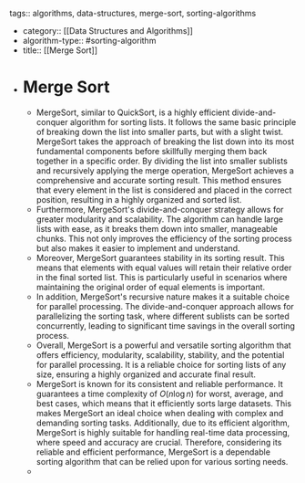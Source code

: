 tags:: algorithms, data-structures, merge-sort, sorting-algorithms

- category:: [[Data Structures and Algorithms]]
- algorithm-type:: #sorting-algorithm
- title:: [[Merge Sort]]
- # Merge Sort
	- MergeSort, similar to QuickSort, is a highly efficient divide-and-conquer algorithm for sorting lists. It follows the same basic principle of breaking down the list into smaller parts, but with a slight twist. MergeSort takes the approach of breaking the list down into its most fundamental components before skillfully merging them back together in a specific order. By dividing the list into smaller sublists and recursively applying the merge operation, MergeSort achieves a comprehensive and accurate sorting result. This method ensures that every element in the list is considered and placed in the correct position, resulting in a highly organized and sorted list.
	- Furthermore, MergeSort's divide-and-conquer strategy allows for greater modularity and scalability. The algorithm can handle large lists with ease, as it breaks them down into smaller, manageable chunks. This not only improves the efficiency of the sorting process but also makes it easier to implement and understand.
	- Moreover, MergeSort guarantees stability in its sorting result. This means that elements with equal values will retain their relative order in the final sorted list. This is particularly useful in scenarios where maintaining the original order of equal elements is important.
	- In addition, MergeSort's recursive nature makes it a suitable choice for parallel processing. The divide-and-conquer approach allows for parallelizing the sorting task, where different sublists can be sorted concurrently, leading to significant time savings in the overall sorting process.
	- Overall, MergeSort is a powerful and versatile sorting algorithm that offers efficiency, modularity, scalability, stability, and the potential for parallel processing. It is a reliable choice for sorting lists of any size, ensuring a highly organized and accurate final result.
	- MergeSort is known for its consistent and reliable performance. It guarantees a time complexity of $O(n \log n)$ for worst, average, and best cases, which means that it efficiently sorts large datasets. This makes MergeSort an ideal choice when dealing with complex and demanding sorting tasks. Additionally, due to its efficient algorithm, MergeSort is highly suitable for handling real-time data processing, where speed and accuracy are crucial. Therefore, considering its reliable and efficient performance, MergeSort is a dependable sorting algorithm that can be relied upon for various sorting needs.
	-